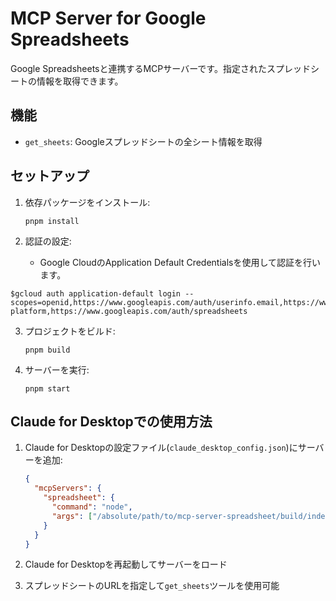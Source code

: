 # MCP Server for Google Spreadsheets

Google Spreadsheetsと連携するMCPサーバーです。指定されたスプレッドシートの情報を取得できます。

## 機能

- `get_sheets`: Googleスプレッドシートの全シート情報を取得

## セットアップ

1. 依存パッケージをインストール:
   ```
   pnpm install
   ```

2. 認証の設定:
   - Google CloudのApplication Default Credentialsを使用して認証を行います。

```
$gcloud auth application-default login --scopes=openid,https://www.googleapis.com/auth/userinfo.email,https://www.googleapis.com/auth/cloud-platform,https://www.googleapis.com/auth/spreadsheets
```

3. プロジェクトをビルド:
   ```
   pnpm build
   ```

4. サーバーを実行:
   ```
   pnpm start
   ```

## Claude for Desktopでの使用方法

1. Claude for Desktopの設定ファイル(`claude_desktop_config.json`)にサーバーを追加:
   ```json
   {
     "mcpServers": {
       "spreadsheet": {
         "command": "node",
         "args": ["/absolute/path/to/mcp-server-spreadsheet/build/index.js"]
       }
     }
   }
   ```

2. Claude for Desktopを再起動してサーバーをロード

3. スプレッドシートのURLを指定して`get_sheets`ツールを使用可能